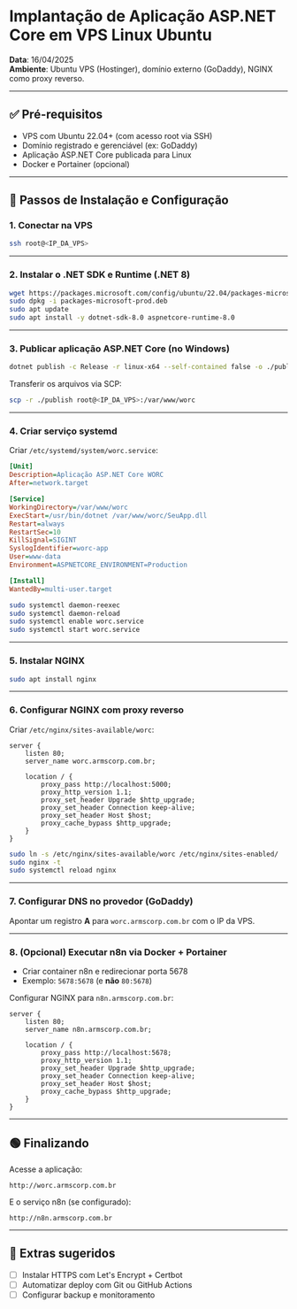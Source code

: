 # Implantação de Aplicação ASP.NET Core em VPS Linux Ubuntu

**Data**: 16/04/2025  
**Ambiente**: Ubuntu VPS (Hostinger), domínio externo (GoDaddy), NGINX como proxy reverso.

---

## ✅ Pré-requisitos

- VPS com Ubuntu 22.04+ (com acesso root via SSH)
- Domínio registrado e gerenciável (ex: GoDaddy)
- Aplicação ASP.NET Core publicada para Linux
- Docker e Portainer (opcional)

---

## 🧰 Passos de Instalação e Configuração

### 1. Conectar na VPS
```bash
ssh root@<IP_DA_VPS>
```

---

### 2. Instalar o .NET SDK e Runtime (.NET 8)
```bash
wget https://packages.microsoft.com/config/ubuntu/22.04/packages-microsoft-prod.deb -O packages-microsoft-prod.deb
sudo dpkg -i packages-microsoft-prod.deb
sudo apt update
sudo apt install -y dotnet-sdk-8.0 aspnetcore-runtime-8.0
```

---

### 3. Publicar aplicação ASP.NET Core (no Windows)
```bash
dotnet publish -c Release -r linux-x64 --self-contained false -o ./publish
```

Transferir os arquivos via SCP:
```bash
scp -r ./publish root@<IP_DA_VPS>:/var/www/worc
```

---

### 4. Criar serviço systemd
Criar `/etc/systemd/system/worc.service`:

```ini
[Unit]
Description=Aplicação ASP.NET Core WORC
After=network.target

[Service]
WorkingDirectory=/var/www/worc
ExecStart=/usr/bin/dotnet /var/www/worc/SeuApp.dll
Restart=always
RestartSec=10
KillSignal=SIGINT
SyslogIdentifier=worc-app
User=www-data
Environment=ASPNETCORE_ENVIRONMENT=Production

[Install]
WantedBy=multi-user.target
```

```bash
sudo systemctl daemon-reexec
sudo systemctl daemon-reload
sudo systemctl enable worc.service
sudo systemctl start worc.service
```

---

### 5. Instalar NGINX
```bash
sudo apt install nginx
```

---

### 6. Configurar NGINX com proxy reverso
Criar `/etc/nginx/sites-available/worc`:

```nginx
server {
    listen 80;
    server_name worc.armscorp.com.br;

    location / {
        proxy_pass http://localhost:5000;
        proxy_http_version 1.1;
        proxy_set_header Upgrade $http_upgrade;
        proxy_set_header Connection keep-alive;
        proxy_set_header Host $host;
        proxy_cache_bypass $http_upgrade;
    }
}
```

```bash
sudo ln -s /etc/nginx/sites-available/worc /etc/nginx/sites-enabled/
sudo nginx -t
sudo systemctl reload nginx
```

---

### 7. Configurar DNS no provedor (GoDaddy)
Apontar um registro **A** para `worc.armscorp.com.br` com o IP da VPS.

---

### 8. (Opcional) Executar n8n via Docker + Portainer
- Criar container n8n e redirecionar porta 5678
- Exemplo: `5678:5678` (e **não** `80:5678`)

Configurar NGINX para `n8n.armscorp.com.br`:

```nginx
server {
    listen 80;
    server_name n8n.armscorp.com.br;

    location / {
        proxy_pass http://localhost:5678;
        proxy_http_version 1.1;
        proxy_set_header Upgrade $http_upgrade;
        proxy_set_header Connection keep-alive;
        proxy_set_header Host $host;
        proxy_cache_bypass $http_upgrade;
    }
}
```

---

## 🟢 Finalizando

Acesse a aplicação:
```
http://worc.armscorp.com.br
```

E o serviço n8n (se configurado):
```
http://n8n.armscorp.com.br
```

---

## 📌 Extras sugeridos

- [ ] Instalar HTTPS com Let's Encrypt + Certbot
- [ ] Automatizar deploy com Git ou GitHub Actions
- [ ] Configurar backup e monitoramento
